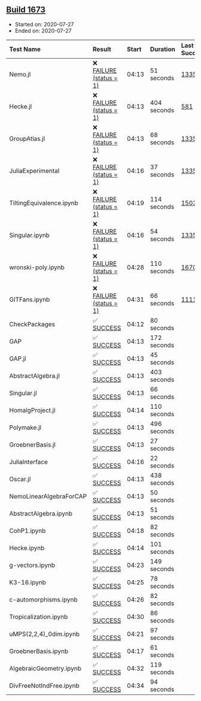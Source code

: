 ## [Build 1673](https://oscarci.mathematik.uni-kl.de/job/oscar-julia-1.4/1673/)

* Started on: 2020-07-27
* Ended on: 2020-07-27

| Test Name    | Result | Start | Duration | Last Success | First Failure |
|:-------------|:-------|:------|:---------|:-------------|:--------------|
| Nemo.jl | ❌ [FAILURE (status = 1)](https://oscarci.mathematik.uni-kl.de/job/oscar-julia-1.4/1673/artifact/logs/build-1673/Nemo.jl.log) | 04:13 | 51 seconds | [1335](https://oscarci.mathematik.uni-kl.de/job/oscar-julia-1.4/1335/) | [1336](https://oscarci.mathematik.uni-kl.de/job/oscar-julia-1.4/1336/) |
| Hecke.jl | ❌ [FAILURE (status = 1)](https://oscarci.mathematik.uni-kl.de/job/oscar-julia-1.4/1673/artifact/logs/build-1673/Hecke.jl.log) | 04:13 | 404 seconds | [581](https://oscarci.mathematik.uni-kl.de/job/oscar-julia-1.4/581/) | [582](https://oscarci.mathematik.uni-kl.de/job/oscar-julia-1.4/582/) |
| GroupAtlas.jl | ❌ [FAILURE (status = 1)](https://oscarci.mathematik.uni-kl.de/job/oscar-julia-1.4/1673/artifact/logs/build-1673/GroupAtlas.jl.log) | 04:13 | 68 seconds | [1335](https://oscarci.mathematik.uni-kl.de/job/oscar-julia-1.4/1335/) | [1336](https://oscarci.mathematik.uni-kl.de/job/oscar-julia-1.4/1336/) |
| JuliaExperimental | ❌ [FAILURE (status = 1)](https://oscarci.mathematik.uni-kl.de/job/oscar-julia-1.4/1673/artifact/logs/build-1673/JuliaExperimental.log) | 04:16 | 37 seconds | [1335](https://oscarci.mathematik.uni-kl.de/job/oscar-julia-1.4/1335/) | [1336](https://oscarci.mathematik.uni-kl.de/job/oscar-julia-1.4/1336/) |
| TiltingEquivalence.ipynb | ❌ [FAILURE (status = 1)](https://oscarci.mathematik.uni-kl.de/job/oscar-julia-1.4/1673/artifact/logs/build-1673/TiltingEquivalence.ipynb.log) | 04:19 | 114 seconds | [1503](https://oscarci.mathematik.uni-kl.de/job/oscar-julia-1.4/1503/) | [1504](https://oscarci.mathematik.uni-kl.de/job/oscar-julia-1.4/1504/) |
| Singular.ipynb | ❌ [FAILURE (status = 1)](https://oscarci.mathematik.uni-kl.de/job/oscar-julia-1.4/1673/artifact/logs/build-1673/Singular.ipynb.log) | 04:16 | 54 seconds | [1335](https://oscarci.mathematik.uni-kl.de/job/oscar-julia-1.4/1335/) | [1336](https://oscarci.mathematik.uni-kl.de/job/oscar-julia-1.4/1336/) |
| wronski-poly.ipynb | ❌ [FAILURE (status = 1)](https://oscarci.mathematik.uni-kl.de/job/oscar-julia-1.4/1673/artifact/logs/build-1673/wronski-poly.ipynb.log) | 04:28 | 110 seconds | [1670](https://oscarci.mathematik.uni-kl.de/job/oscar-julia-1.4/1670/) | [1671](https://oscarci.mathematik.uni-kl.de/job/oscar-julia-1.4/1671/) |
| GITFans.ipynb | ❌ [FAILURE (status = 1)](https://oscarci.mathematik.uni-kl.de/job/oscar-julia-1.4/1673/artifact/logs/build-1673/GITFans.ipynb.log) | 04:31 | 66 seconds | [1111](https://oscarci.mathematik.uni-kl.de/job/oscar-julia-1.4/1111/) | [1112](https://oscarci.mathematik.uni-kl.de/job/oscar-julia-1.4/1112/) |
| CheckPackages | ✅ [SUCCESS](https://oscarci.mathematik.uni-kl.de/job/oscar-julia-1.4/1673/artifact/logs/build-1673/CheckPackages.log) | 04:12 | 80 seconds |  |  |
| GAP | ✅ [SUCCESS](https://oscarci.mathematik.uni-kl.de/job/oscar-julia-1.4/1673/artifact/logs/build-1673/GAP.log) | 04:13 | 172 seconds |  |  |
| GAP.jl | ✅ [SUCCESS](https://oscarci.mathematik.uni-kl.de/job/oscar-julia-1.4/1673/artifact/logs/build-1673/GAP.jl.log) | 04:13 | 45 seconds |  |  |
| AbstractAlgebra.jl | ✅ [SUCCESS](https://oscarci.mathematik.uni-kl.de/job/oscar-julia-1.4/1673/artifact/logs/build-1673/AbstractAlgebra.jl.log) | 04:13 | 403 seconds |  |  |
| Singular.jl | ✅ [SUCCESS](https://oscarci.mathematik.uni-kl.de/job/oscar-julia-1.4/1673/artifact/logs/build-1673/Singular.jl.log) | 04:13 | 66 seconds |  |  |
| HomalgProject.jl | ✅ [SUCCESS](https://oscarci.mathematik.uni-kl.de/job/oscar-julia-1.4/1673/artifact/logs/build-1673/HomalgProject.jl.log) | 04:14 | 110 seconds |  |  |
| Polymake.jl | ✅ [SUCCESS](https://oscarci.mathematik.uni-kl.de/job/oscar-julia-1.4/1673/artifact/logs/build-1673/Polymake.jl.log) | 04:13 | 496 seconds |  |  |
| GroebnerBasis.jl | ✅ [SUCCESS](https://oscarci.mathematik.uni-kl.de/job/oscar-julia-1.4/1673/artifact/logs/build-1673/GroebnerBasis.jl.log) | 04:13 | 27 seconds |  |  |
| JuliaInterface | ✅ [SUCCESS](https://oscarci.mathematik.uni-kl.de/job/oscar-julia-1.4/1673/artifact/logs/build-1673/JuliaInterface.log) | 04:16 | 22 seconds |  |  |
| Oscar.jl | ✅ [SUCCESS](https://oscarci.mathematik.uni-kl.de/job/oscar-julia-1.4/1673/artifact/logs/build-1673/Oscar.jl.log) | 04:13 | 438 seconds |  |  |
| NemoLinearAlgebraForCAP | ✅ [SUCCESS](https://oscarci.mathematik.uni-kl.de/job/oscar-julia-1.4/1673/artifact/logs/build-1673/NemoLinearAlgebraForCAP.log) | 04:13 | 50 seconds |  |  |
| AbstractAlgebra.ipynb | ✅ [SUCCESS](https://oscarci.mathematik.uni-kl.de/job/oscar-julia-1.4/1673/artifact/logs/build-1673/AbstractAlgebra.ipynb.log) | 04:13 | 51 seconds |  |  |
| CohP1.ipynb | ✅ [SUCCESS](https://oscarci.mathematik.uni-kl.de/job/oscar-julia-1.4/1673/artifact/logs/build-1673/CohP1.ipynb.log) | 04:18 | 82 seconds |  |  |
| Hecke.ipynb | ✅ [SUCCESS](https://oscarci.mathematik.uni-kl.de/job/oscar-julia-1.4/1673/artifact/logs/build-1673/Hecke.ipynb.log) | 04:14 | 101 seconds |  |  |
| g-vectors.ipynb | ✅ [SUCCESS](https://oscarci.mathematik.uni-kl.de/job/oscar-julia-1.4/1673/artifact/logs/build-1673/g-vectors.ipynb.log) | 04:23 | 149 seconds |  |  |
| K3-16.ipynb | ✅ [SUCCESS](https://oscarci.mathematik.uni-kl.de/job/oscar-julia-1.4/1673/artifact/logs/build-1673/K3-16.ipynb.log) | 04:25 | 78 seconds |  |  |
| c-automorphisms.ipynb | ✅ [SUCCESS](https://oscarci.mathematik.uni-kl.de/job/oscar-julia-1.4/1673/artifact/logs/build-1673/c-automorphisms.ipynb.log) | 04:26 | 82 seconds |  |  |
| Tropicalization.ipynb | ✅ [SUCCESS](https://oscarci.mathematik.uni-kl.de/job/oscar-julia-1.4/1673/artifact/logs/build-1673/Tropicalization.ipynb.log) | 04:30 | 86 seconds |  |  |
| uMPS(2,2,4)_0dim.ipynb | ✅ [SUCCESS](https://oscarci.mathematik.uni-kl.de/job/oscar-julia-1.4/1673/artifact/logs/build-1673/uMPS-2-2-4-_0dim.ipynb.log) | 04:21 | 97 seconds |  |  |
| GroebnerBasis.ipynb | ✅ [SUCCESS](https://oscarci.mathematik.uni-kl.de/job/oscar-julia-1.4/1673/artifact/logs/build-1673/GroebnerBasis.ipynb.log) | 04:17 | 61 seconds |  |  |
| AlgebraicGeometry.ipynb | ✅ [SUCCESS](https://oscarci.mathematik.uni-kl.de/job/oscar-julia-1.4/1673/artifact/logs/build-1673/AlgebraicGeometry.ipynb.log) | 04:32 | 119 seconds |  |  |
| DivFreeNotIndFree.ipynb | ✅ [SUCCESS](https://oscarci.mathematik.uni-kl.de/job/oscar-julia-1.4/1673/artifact/logs/build-1673/DivFreeNotIndFree.ipynb.log) | 04:34 | 94 seconds |  |  |
